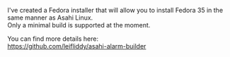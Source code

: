 I've created a Fedora installer that will allow you to install Fedora 35 in the same manner as Asahi Linux.  
Only a minimal build is supported at the moment. 

You can find more details here:  
https://github.com/leifliddy/asahi-alarm-builder